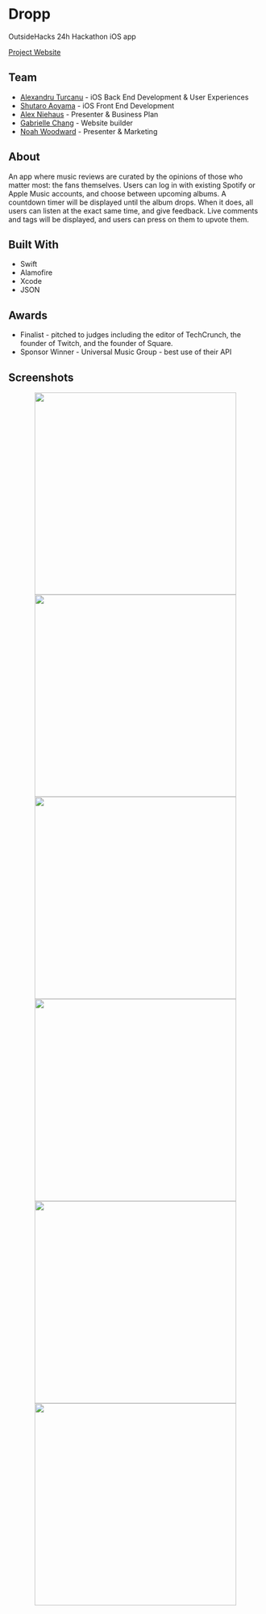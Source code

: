# Dropp
OutsideHacks 24h Hackathon iOS app 

[Project Website](https://dropp.carrd.co)

## Team

- [Alexandru Turcanu](https://github.com/Pondorasti) - iOS Back End Development & User Experiences
- [Shutaro Aoyama](https://github.com/Shu-pro) - iOS Front End Development
- [Alex Niehaus](https://github.com/alex00x0?tab=repositories) - Presenter & Business Plan
- [Gabrielle Chang](https://github.com/gabbiechang) - Website builder
- [Noah Woodward](https://github.com/woodward4422) - Presenter & Marketing

## About

An app where music reviews are curated by the opinions of those who matter most: the fans themselves. 
Users can log in with existing Spotify or Apple Music accounts, and choose between upcoming albums. 
A countdown timer will be displayed until the album drops. When it does, all users can listen at the exact same time, 
and give feedback. Live comments and tags will be displayed, and users can press on them to upvote them.

## Built With

- Swift
- Alamofire
- Xcode
- JSON

## Awards

- Finalist - pitched to judges including the editor of TechCrunch, the founder of Twitch, and the founder of Square.
- Sponsor Winner - Universal Music Group - best use of their API

## Screenshots

<p align="center">
    <img src="https://github.com/Pondorasti/MakeMusic/blob/master/Screenshots/IMG_2590.PNG" width="400">
    <img src="https://github.com/Pondorasti/MakeMusic/blob/master/Screenshots/IMG_2591.PNG" width="400">
    <img src="https://github.com/Pondorasti/MakeMusic/blob/master/Screenshots/IMG_2593.PNG" width="400">
    <img src="https://github.com/Pondorasti/MakeMusic/blob/master/Screenshots/IMG_2594.PNG" width="400">
    <img src="https://github.com/Pondorasti/MakeMusic/blob/master/Screenshots/IMG_2595.PNG" width="400">
    <img src="https://github.com/Pondorasti/MakeMusic/blob/master/Screenshots/IMG_2596.PNG" width="400">
</p>
